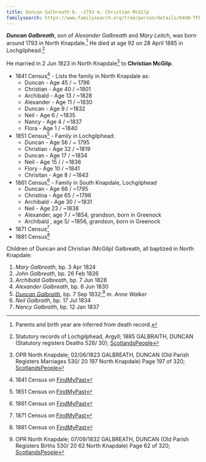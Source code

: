 ```yaml
---
title: Duncan Galbreath b. ~1793 m. Christian McGilp
familysearch: https://www.familysearch.org/tree/person/details/K4XW-TFP
---
```

***Duncan Galbreath***, son of *Alexander Galbreath* and *Mary Leitch*, was born around 1793 in North Knapdale.[^birth]  He died at age 92 on 28 April 1885 in Lochgilphead.[^death]

He married in 2 Jun 1823 in North Knapdale[^marriage] to **Christian McGilp**.

* 1841 Census[^census1841] - Lists the family in North Knapdale as:
    * Duncan - Age 45 / ~ 1796
    * Christian - Age 40 / ~1801
    * Archibald - Age 13 / ~1828
    * Alexander - Age 11 / ~1830
    * Duncan - Age 9 / ~1832
    * Neil - Age 6 / ~1835
    * Nancy - Age 4 / ~1837
    * Flora - Age 1 / ~1840 
* 1851 Census[^census1851] - Family in Lochgilphead:
    * Duncan - Age 56 / ~ 1795 
    * Christian - Age 32 / ~1819
    * Duncan - Age 17 / ~1834
    * Neil - Age 15 / / ~1836
    * Flory - Age 10 / ~1841
    * Chrisitan - Age 8 / ~1843
* 1861 Census[^census1861] - Family in South Knapdale, Lochgilphead
    * Duncan - Age 66 / ~1795
    * Christina - Age 65 / ~1796
    * Archibald - Age 30 / ~1831
    * Neil - Age 23 / ~1838
    * Alexander, age 7 / ~1854, grandson, born in Greenock
    * Archibald , age 5/ ~1856, grandson, born in Greenock  
* 1871 Census[^census1871]
* 1881 Census[^census1881]
     
Children of Duncan and Christian (McGilp) Galbreath, all baptized in North Knapdale:

1. *Mary Galbreath*, bp. 3 Apr 1824
2. *John Galbreath*, bp. 26 Feb 1826
3. *Archibald Galbreath*, bp. 7 Jun 1828
4. *Alexander Galbreath*, bp. 6 Jun 1830
5. *[Duncan Galbraith](galbraith-duncan-1832-walker.md)*, bp. 7 Sep 1832;[^duncan-birth] m. *Anne Walker*
6. *Neil Galbraith*, bp. 17 Jul 1834
7. *Nancy Galbraith*, bp. 12 Jan 1837

[^birth]: Parents and birth year are inferred from death record.

[^marriage]: OPR North Knapdale; 02/06/1823 GALBREATH, DUNCAN (Old Parish Registers Marriages 530/ 20 197 North Knapdale) Page 197 of 320; [ScotlandsPeople](https://www.scotlandspeople.gov.uk/view-image/nrs_opr_records/9530984?image=197)

[^death]: Statutory records of Lochgilphead, Argyll; 1885 GALBRAITH, DUNCAN (Statutory registers Deaths 526/ 30); [ScotlandsPeople](https://www.scotlandspeople.gov.uk/view-image/nrs_stat_deaths/2744898)

[^duncan-birth]: OPR North Knapdale; 07/09/1832 GALBREATH, DUNCAN (Old Parish Registers Births 530/ 20 62 North Knapdale) Page 62 of 320; [ScotlandsPeople](https://www.scotlandspeople.gov.uk/view-image/nrs_opr_records/2357402?image=62)

[^census1841]: 1841 Census on [FindMyPast](https://www.findmypast.com/transcript?id=GBC/1841/0016652133&expand=true)

[^census1851]: 1851 Census on [FindMyPast](https://www.findmypast.com/transcript?id=GBC/1851/0019314959&expand=true)

[^census1861]: 1861 Census on [FindMyPast](https://www.findmypast.com/transcript?id=GBC/1861/0022526473&expand=true)

[^census1871]: 1871 Census on [FindMyPast](https://www.findmypast.com/transcript?id=GBC/1871/0023486484)

[^census1881]: 1881 Census on [FindMyPast](https://www.findmypast.com/transcript?id=GBC%2F1881%2F0029389491)



